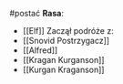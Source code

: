 #postać 
**Rasa**:
- [[Elf]]
Zaczął podróże z:
- [[Snovid Postrzygacz]]
- [[Alfred]]
- [[Kragan Kurganson]]
- [[Kurgan Kraganson]]